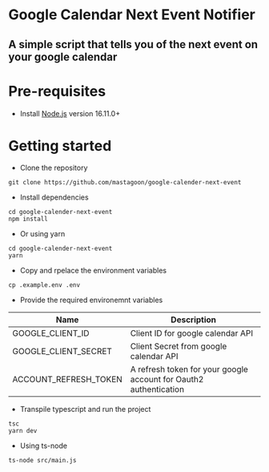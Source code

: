 # Google Calendar Next Event Notifier

A simple script that tells you of the next event on your google calendar
-------------

# Pre-requisites
- Install [Node.js](https://nodejs.org/en/) version 16.11.0+

# Getting started
- Clone the repository
```
git clone https://github.com/mastagoon/google-calender-next-event
```
- Install dependencies
```
cd google-calender-next-event
npm install
```
- Or using yarn
```
cd google-calender-next-event
yarn
```
- Copy and rpelace the environment variables
```
cp .example.env .env
```
- Provide the required environemnt variables

| Name                          | Description                         |
| ----------------------------- | ------------------------------------|
|GOOGLE_CLIENT_ID           | Client ID for google calendar API       |
|GOOGLE_CLIENT_SECRET       | Client Secret from google calendar API  |
|ACCOUNT_REFRESH_TOKEN      | A refresh token for your google account for Oauth2 authentication |

- Transpile typescript and run the project
```
tsc
yarn dev
```
- Using ts-node
```
ts-node src/main.js
```